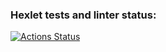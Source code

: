### Hexlet tests and linter status:
[![Actions Status](https://github.com/tigp/frontend-project-lvl3/workflows/hexlet-check/badge.svg)](https://github.com/tigp/frontend-project-lvl3/actions)